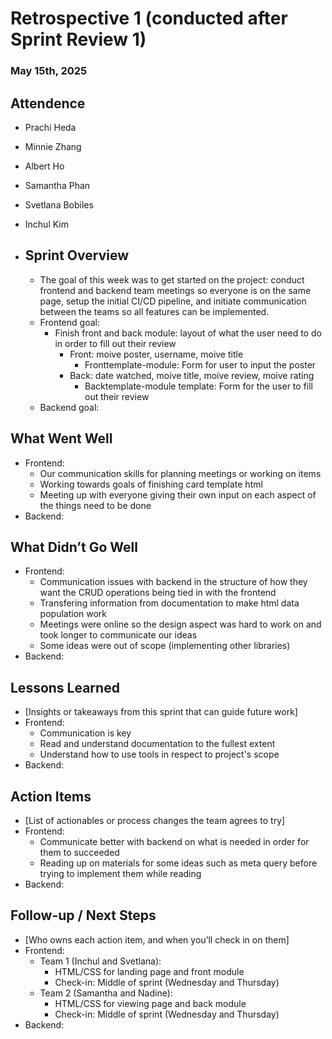 # Retrospective 1 (conducted after Sprint Review 1)
### May 15th, 2025

## Attendence
- Prachi Heda
- Minnie Zhang
- Albert Ho
- Samantha Phan
- Svetlana Bobiles
- Inchul Kim


- ## Sprint Overview
    - The goal of this week was to get started on the project: conduct frontend and backend team meetings so everyone is on the same page, setup the initial CI/CD pipeline, and initiate communication between the teams so all features can be implemented.
    - Frontend goal:   
      - Finish front and back module: layout of what the user need to do in order to fill out their review
        - Front: moive poster, username, moive title
          - Fronttemplate-module: Form for user to input the poster
        - Back: date watched, moive title, moive review, moive rating
          - Backtemplate-module template: Form for the user to fill out their review
    - Backend goal: 
    

## What Went Well
- Frontend: 
  - Our communication skills for planning meetings or working on items
  - Working towards goals of finishing card template html
  - Meeting up with everyone giving their own input on each aspect of the things need to be done
- Backend: 

## What Didn’t Go Well
- Frontend: 
    - Communication issues with backend in the structure of how they want the CRUD operations being tied in with the frontend
    - Transfering information from documentation to make html data population work
    - Meetings were online so the design aspect was hard to work on and took longer to communicate our ideas
    - Some ideas were out of scope (implementing other libraries)
- Backend: 

## Lessons Learned
- [Insights or takeaways from this sprint that can guide future work]
- Frontend: 
    - Communication is key
    - Read and understand documentation to the fullest extent
    - Understand how to use tools in respect to project's scope
- Backend: 

## Action Items
- [List of actionables or process changes the team agrees to try]
- Frontend:
    - Communicate better with backend on what is needed in order for them to succeeded
    - Reading up on materials for some ideas such as meta query before trying to implement them while reading
- Backend: 


## Follow-up / Next Steps
- [Who owns each action item, and when you’ll check in on them]
- Frontend: 
    - Team 1 (Inchul and Svetlana):
        - HTML/CSS for landing page and front module
        - Check-in: Middle of sprint (Wednesday and Thursday)
    - Team 2 (Samantha and Nadine):
        - HTML/CSS for viewing page and back module
        - Check-in: Middle of sprint (Wednesday and Thursday)
- Backend: 
